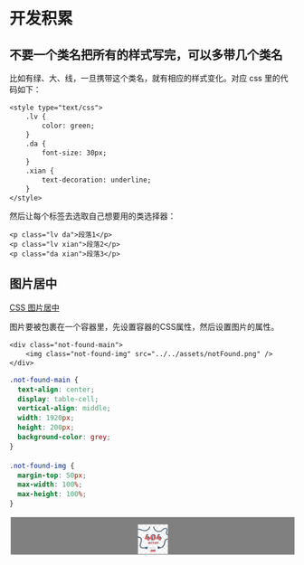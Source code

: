# 开发积累

## 不要一个类名把所有的样式写完，可以多带几个类名

比如有绿、大、线，一旦携带这个类名，就有相应的样式变化。对应 css 里的代码如下：

```
<style type="text/css">
    .lv {
        color: green;
    }
    .da {
        font-size: 30px;
    }
    .xian {
        text-decoration: underline;
    }
</style>
```

然后让每个标签去选取自己想要用的类选择器：

```
<p class="lv da">段落1</p>
<p class="lv xian">段落2</p>
<p class="da xian">段落3</p>
```

## 图片居中

[CSS 图片居中](https://blog.csdn.net/tangxiujiang/article/details/78755123?ops_request_misc=%257B%2522request%255Fid%2522%253A%2522163893340116780357258082%2522%252C%2522scm%2522%253A%252220140713.130102334.pc%255Fall.%2522%257D&request_id=163893340116780357258082&biz_id=0&utm_medium=distribute.pc_search_result.none-task-blog-2~all~first_rank_ecpm_v1~hot_rank-4-78755123.pc_search_result_cache&utm_term=css+%E5%9B%BE%E7%89%87%E5%B1%85%E4%B8%AD&spm=1018.2226.3001.4187)

图片要被包裹在一个容器里，先设置容器的CSS属性，然后设置图片的属性。

```vue
<div class="not-found-main">
    <img class="not-found-img" src="../../assets/notFound.png" />
</div>
```

```css
.not-found-main {
  text-align: center;
  display: table-cell;
  vertical-align: middle;
  width: 1920px;
  height: 200px;
  background-color: grey;
}

.not-found-img {
  margin-top: 50px;
  max-width: 100%;
  max-height: 100%;
}
```

![image-20211208114031648](Imag/image-20211208114031648.png)

